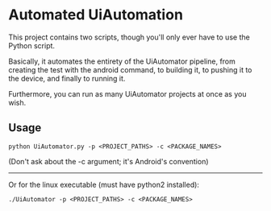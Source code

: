 Automated UiAutomation
============

This project contains two scripts, though you'll only ever have to use the Python script.

Basically, it automates the entirety of the UiAutomator pipeline, from creating the test with the android command, to building it, to pushing it to the device, and finally to running it.

Furthermore, you can run as many UiAutomator projects at once as you wish.

Usage
-----------

    python UiAutomator.py -p <PROJECT_PATHS> -c <PACKAGE_NAMES>

(Don't ask about the -c argument; it's Android's convention)

----

Or for the linux executable (must have python2 installed):

    ./UiAutomator -p <PROJECT_PATHS> -c <PACKAGE_NAMES>